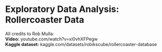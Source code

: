 # Exploratory Data Analysis: Rollercoaster Data 

All credits to Rob Mulla: \
**Video:** youtube.com/watch?v=xi0vhXFPegw \
**Kaggle dataset:** kaggle.com/datasets/robikscube/rollercoaster-database
